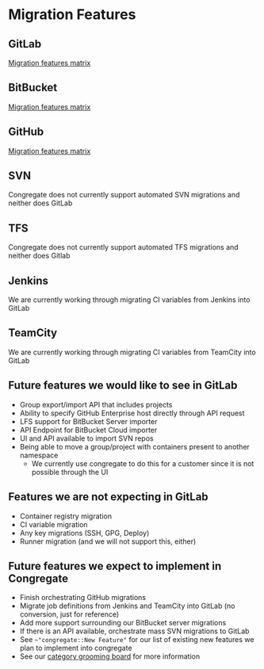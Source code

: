 # Migration Features

## GitLab

[Migration features matrix](./customer/gitlab-migration-features-matrix.md)

## BitBucket

[Migration features matrix](./customer/bitbucket-migration-features-matrix.md)

## GitHub

[Migration features matrix](./customer/github-migration-features-matrix.md)

## SVN

Congregate does not currently support automated SVN migrations and neither does GitLab

## TFS

Congregate does not currently support automated TFS migrations and neither does Gitlab

## Jenkins

We are currently working through migrating CI variables from Jenkins into GitLab

## TeamCity

We are currently working through migrating CI variables from TeamCity into GitLab

## Future features we would like to see in GitLab

- Group export/import API that includes projects
- Ability to specify GitHub Enterprise host directly through API request
- LFS support for BitBucket Server importer
- API Endpoint for BitBucket Cloud importer
- UI and API available to import SVN repos
- Being able to move a group/project with containers present to another namespace
  - We currently use congregate to do this for a customer since it is not possible through the UI

## Features we are not expecting in GitLab

- Container registry migration
- CI variable migration
- Any key migrations (SSH, GPG, Deploy)
- Runner migration (and we will not support this, either)

## Future features we expect to implement in Congregate

- Finish orchestrating GitHub migrations
- Migrate job definitions from Jenkins and TeamCity into GitLab (no conversion, just for reference)
- Add more support surrounding our BitBucket server migrations
- If there is an API available, orchestrate mass SVN migrations to GitLab
- See `~"congregate::New Feature"` for our list of existing new features we plan to implement into congregate
- See our [category grooming board](https://gitlab.com/gitlab-com/customer-success/professional-services-group/global-practice-development/migration/congregate/-/boards/1912553) for more information

